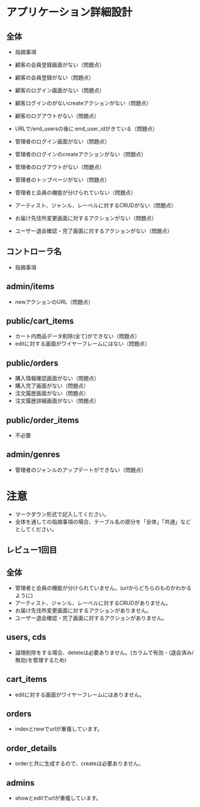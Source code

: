 # アプリケーション詳細設計
## 全体
- 指摘事項

- 顧客の会員登録画面がない（問題点）
- 顧客の会員登録がない（問題点）
- 顧客のログイン画面がない（問題点）
- 顧客ログインのがないcreateアクションがない（問題点）
- 顧客のログアウトがない（問題点）
- URLで/end_usersの後に:end_user_idがきている（問題点）
- 管理者のログイン画面がない（問題点）
- 管理者のログインのcreateアクションがない（問題点）
- 管理者のログアウトがない（問題点）
- 管理者のトップページがない（問題点）
- 管理者と会員の機能が分けられていない（問題点）
- アーティスト、ジャンル、レーベルに対するCRUDがない（問題点）
- お届け先住所変更画面に対するアクションがない（問題点）
- ユーザー退会確認・完了画面に対するアクションがない（問題点）

## コントローラ名
- 指摘事項

## admin/items
- newアクションのURL（問題点）

## public/cart_items
- カート内商品データ削除(全て)ができない（問題点）
- editに対する画面がワイヤーフレームにはない（問題点）

## public/orders
- 購入情報確認画面がない（問題点）
- 購入完了画面がない（問題点）
- 注文履歴画面がない（問題点）
- 注文履歴詳細画面がない（問題点）

## public/order_items
- 不必要

## admin/genres
- 管理者のジャンルのアップデートができない（問題点）

# 注意
* マークダウン形式で記入してください。
* 全体を通しての指摘事項の場合、テーブル名の部分を「全体」「共通」などとしてください。

## レビュー1回目
## 全体
- 管理者と会員の機能が分けられていません。(urlからどちらのものかわかるように)
- アーティスト、ジャンル、レーベルに対するCRUDがありません。
- お届け先住所変更画面に対するアクションがありません。
- ユーザー退会確認・完了画面に対するアクションがありません。

## users, cds
- 論理削除をする場合、deleteは必要ありません。(カラムで有効・(退会済み/無効)を管理するため)

## cart_items
- editに対する画面がワイヤーフレームにはありません。

## orders
- indexとnewでurlが重複しています。

## order_details
- orderと共に生成するので、createは必要ありません。

## admins
- showとeditでurlが重複しています。
